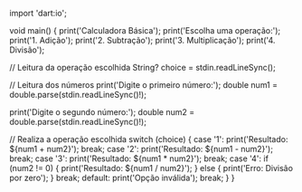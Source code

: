 import 'dart:io';

void main() {
  print('Calculadora Básica');
  print('Escolha uma operação:');
  print('1. Adição');
  print('2. Subtração');
  print('3. Multiplicação');
  print('4. Divisão');

  // Leitura da operação escolhida
  String? choice = stdin.readLineSync();
  
  // Leitura dos números
  print('Digite o primeiro número:');
  double num1 = double.parse(stdin.readLineSync()!);

  print('Digite o segundo número:');
  double num2 = double.parse(stdin.readLineSync()!);

  // Realiza a operação escolhida
  switch (choice) {
    case '1':
      print('Resultado: ${num1 + num2}');
      break;
    case '2':
      print('Resultado: ${num1 - num2}');
      break;
    case '3':
      print('Resultado: ${num1 * num2}');
      break;
    case '4':
      if (num2 != 0) {
        print('Resultado: ${num1 / num2}');
      } else {
        print('Erro: Divisão por zero');
      }
      break;
    default:
      print('Opção inválida');
      break;
  }
}

